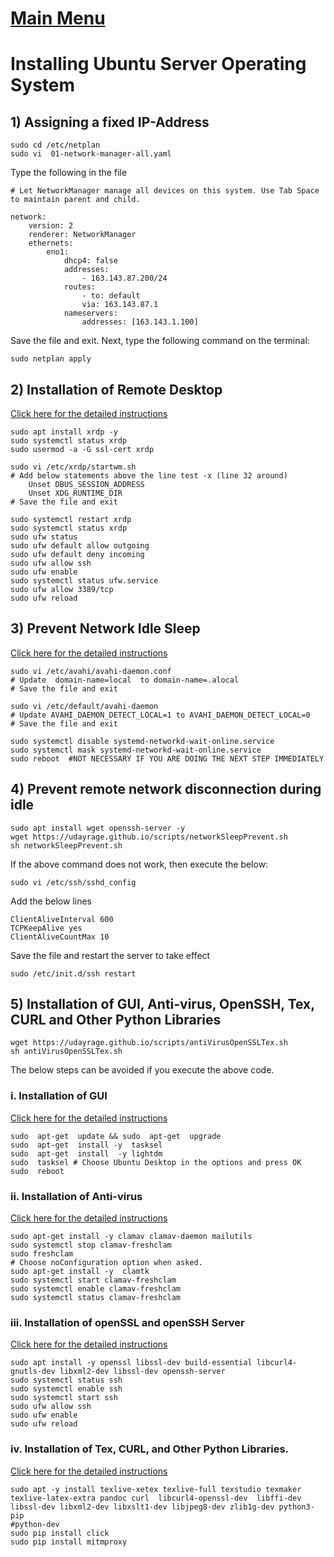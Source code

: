 # [Main Menu](index.html)

# Installing Ubuntu Server Operating System

## 1) Assigning a fixed IP-Address

    sudo cd /etc/netplan
    sudo vi  01-network-manager-all.yaml

Type the following in the file

    # Let NetworkManager manage all devices on this system. Use Tab Space to maintain parent and child.

    network:
        version: 2
        renderer: NetworkManager
        ethernets:
            eno1:
                dhcp4: false
                addresses:
                    - 163.143.87.200/24
                routes:
                    - to: default
                    via: 163.143.87.1
                nameservers:
                    addresses: [163.143.1.100]

Save the file and exit. Next, type the following command on the terminal:
    
    sudo netplan apply

## 2) Installation of Remote Desktop

[Click here for the detailed instructions](https://tecadmin.net/how-to-install-xrdp-on-ubuntu-20-04/)

    sudo apt install xrdp -y 
    sudo systemctl status xrdp
    sudo usermod -a -G ssl-cert xrdp

    sudo vi /etc/xrdp/startwm.sh
    # Add below statements above the line test -x (line 32 around)    
        Unset DBUS_SESSION_ADDRESS
	    Unset XDG_RUNTIME_DIR
    # Save the file and exit

    sudo systemctl restart xrdp 
    sudo systemctl status xrdp
    sudo ufw status
    sudo ufw default allow outgoing
    sudo ufw default deny incoming 
    sudo ufw allow ssh
    sudo ufw enable
    sudo systemctl status ufw.service
    sudo ufw allow 3389/tcp
    sudo ufw reload

## 3) Prevent Network Idle Sleep

[Click here for the detailed instructions](https://ubuntu-mate.community/t/stop-network-disconnecting-in-ubuntu/829)

    sudo vi /etc/avahi/avahi-daemon.conf
    # Update  domain-name=local  to domain-name=.alocal
    # Save the file and exit

    sudo vi /etc/default/avahi-daemon
    # Update AVAHI_DAEMON_DETECT_LOCAL=1 to AVAHI_DAEMON_DETECT_LOCAL=0
    # Save the file and exit

    sudo systemctl disable systemd-networkd-wait-online.service
    sudo systemctl mask systemd-networkd-wait-online.service
    sudo reboot  #NOT NECESSARY IF YOU ARE DOING THE NEXT STEP IMMEDIATELY

## 4) Prevent remote network disconnection during idle

    sudo apt install wget openssh-server -y
    wget https://udayrage.github.io/scripts/networkSleepPrevent.sh
    sh networkSleepPrevent.sh

If the above command does not work, then execute the below:

    sudo vi /etc/ssh/sshd_config

Add the below lines

    ClientAliveInterval 600
    TCPKeepAlive yes
    ClientAliveCountMax 10

Save the file and restart the server to take effect

    sudo /etc/init.d/ssh restart

## 5) Installation of GUI, Anti-virus, OpenSSH, Tex, CURL and Other Python Libraries

    wget https://udayrage.github.io/scripts/antiVirusOpenSSLTex.sh
    sh antiVirusOpenSSLTex.sh


The below steps can be avoided if you execute the above code.

### i. Installation of GUI

   [Click here for the detailed instructions](https://phoenixnap.com/kb/how-to-install-a-gui-on-ubuntu) 

    sudo  apt-get  update && sudo  apt-get  upgrade 
    sudo  apt-get  install -y  tasksel 
    sudo  apt-get  install  -y lightdm 
    sudo  tasksel # Choose Ubuntu Desktop in the options and press OK
    sudo  reboot 

### ii. Installation of Anti-virus

  [Click here for the detailed instructions](https://linuxhint.com/install_clamav_ubuntu/#:~:text=Installing%20ClamAV.%20In%20order%20to%20install%20ClamAV%20on,install%20ClamAV.%20ubuntu%40ubuntu%3A~%24%20sudo%20apt-get%20install%20clamav%20clamav-daemon.)

    sudo apt-get install -y clamav clamav-daemon mailutils
    sudo systemctl stop clamav-freshclam
    sudo freshclam
    # Choose noConfiguration option when asked.
    sudo apt-get install -y  clamtk
    sudo systemctl start clamav-freshclam
    sudo systemctl enable clamav-freshclam
    sudo systemctl status clamav-freshclam

### iii. Installation of openSSL and openSSH Server
[Click here for the detailed instructions](https://www.cyberciti.biz/faq/ubuntu-linux-install-openssh-server/)

    sudo apt install -y openssl libssl-dev build-essential libcurl4-gnutls-dev libxml2-dev libssl-dev openssh-server 
    sudo systemctl status ssh
    sudo systemctl enable ssh
    sudo systemctl start ssh
    sudo ufw allow ssh
    sudo ufw enable
    sudo ufw reload
 



    
### iv. Installation of Tex, CURL, and Other Python Libraries.
[Click here for the detailed instructions](https://www.cyberciti.biz/faq/how-to-install-curl-command-on-a-ubuntu-linux/)

    sudo apt -y install texlive-xetex texlive-full texstudio texmaker texlive-latex-extra pandoc curl  libcurl4-openssl-dev  libffi-dev libssl-dev libxml2-dev libxslt1-dev libjpeg8-dev zlib1g-dev python3-pip
    #python-dev 
    sudo pip install click
    sudo pip install mitmproxy

    

